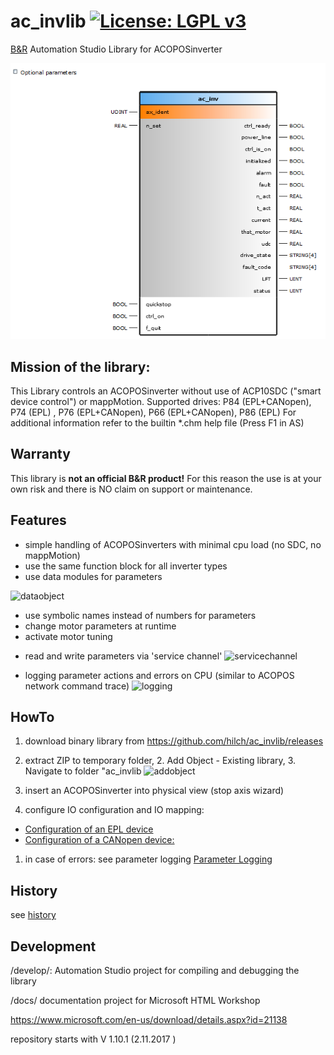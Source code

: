 # ac_invlib [![License: LGPL v3](https://img.shields.io/badge/License-LGPL%20v3-blue.svg)](https://www.gnu.org/licenses/lgpl-3.0)
[B&amp;R](https://www.br-automation.com) Automation Studio Library for ACOPOSinverter

![ac_inv()](fb_ac_inv.png)


## Mission of the library:
This Library controls an ACOPOSinverter without use of ACP10SDC ("smart device control") or mappMotion. Supported drives: P84 (EPL+CANopen), P74 (EPL) , P76 (EPL+CANopen), P66 (EPL+CANopen), P86 (EPL)
For additional information refer to the builtin *.chm help file (Press F1 in AS)

## Warranty
This library is **not an official B&amp;R product!** For this reason the use is at your own risk and there is NO claim on support or maintenance.

## Features
* simple handling of ACOPOSinverters with minimal cpu load (no SDC, no mappMotion)
* use the same function block for all inverter types
* use data modules for parameters

![dataobject](https://github.com/hilch/ac_invlib/blob/master/docs/sample_data_object.jpg)

  - use symbolic names instead of numbers for parameters
  - change motor parameters at runtime
  - activate motor tuning
* read and write parameters via 'service channel'
![servicechannel](https://github.com/hilch/ac_invlib/blob/master/docs/service_channel.PNG)

* logging parameter actions and errors on CPU (similar to ACOPOS network command trace)
![logging](https://github.com/hilch/ac_invlib/blob/master/docs/logging_import2.jpg)

## HowTo

1. download binary library from https://github.com/hilch/ac_invlib/releases
1. extract ZIP to temporary folder, 2. Add Object - Existing library, 3. Navigate to folder "ac_invlib
![addobject](https://github.com/hilch/ac_invlib/blob/master/docs/AddObject_ExistingLibrary.PNG)

1. insert an ACOPOSinverter into physical view (stop axis wizard)
1. configure IO configuration and IO mapping:
 - [Configuration of an EPL device](https://github.com/hilch/ac_invlib/blob/master/howToEPLDeviceConfiguration.md)
 - [Configuration of a CANopen device:](https://github.com/hilch/ac_invlib/blob/master/howToCanopenDeviceConfiguration.md) 
 
 1. in case of errors: see parameter logging  [Parameter Logging](https://github.com/hilch/ac_invlib/blob/master/howToLogging.md)

## History

see [history](http://htmlpreview.github.io/?https://github.com/hilch/ac_invlib/blob/master/docs/General%20Information/Version%20History.html)

## Development
/develop/:
Automation Studio project for compiling and debugging the library

/docs/
documentation project for Microsoft HTML Workshop

https://www.microsoft.com/en-us/download/details.aspx?id=21138


repository starts with V 1.10.1 (2.11.2017 )


